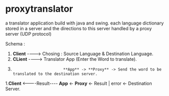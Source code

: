 # proxytranslator
a translator application build with java and swing. each language dictionary stored in a server and the directions to this server handled by a proxy server (UDP protocol)

Schema : 
1. **Client** ----> Chosing : Source Language & Destination Language.
1. **CLient** ----> Translator App (Enter the Word to translate).
1.                           **App** -> **Proxy** -> Send the word to be translated to the destination server.
1.**Client** <----Result---- **App** <- **Proxy** <- Result | error <- Destination Server.
